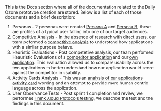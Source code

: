 This is the Docs section where all of the documentation related to the Daily Ozone prototype creation are stored.  Below is a list of each of those documents and a brief description:

1. Personas - 2 personas were created [Persona A](https://github.com/AppliedIS/EPA-RFI/blob/master/docs/DailyOzone-UserPersonas-A.jpg) and [Persona B](https://github.com/AppliedIS/EPA-RFI/blob/master/docs/DailyOzone-UserPersonas-B.jpg), these are profiles of a typical user falling into one of our target audiences.
2. Competitive Analysis - In the absence of research with direct users, our team peformed a [competitive analysis](https://github.com/AppliedIS/EPA-RFI/blob/master/docs/DailyOzone-Competitive%20Analysis.pdf) to understand how applications with a similar purpose behave.
3. Heuristic Evaluations - Post competetive analysis, our team performed Heauristic Evaluations of a [competitor application](https://github.com/AppliedIS/EPA-RFI/blob/master/docs/DailyOzone-HeuristicEvaluation_AirNow.pdf) and our [own application](https://github.com/AppliedIS/EPA-RFI/blob/master/docs/DailyOzone-HeuristicEvaluation_DO.pdf).  This evaluation allowed us to compare usability across the two applications to better understand how our application would score against the competitor in usability.
4. Activity Cards Analysis - This was an [analysis of our applications activity card](https://github.com/AppliedIS/EPA-RFI/blob/master/docs/DailyOzone-ActivityCardsAnalysis.pdf) wording and an attempt to provide more human centric language across the application.
5. User Observance Tests - Post sprint 1 completion and review, we performed [Think Aloud Protocols testing](https://github.com/AppliedIS/EPA-RFI/blob/master/docs/Usability%20Test%20Findings.pdf), we describe the test and the findings in this document.
